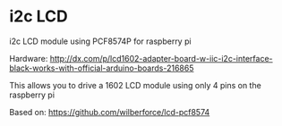 i2c LCD
=======

i2c LCD module using PCF8574P for raspberry pi

Hardware: http://dx.com/p/lcd1602-adapter-board-w-iic-i2c-interface-black-works-with-official-arduino-boards-216865

This allows you to drive a 1602 LCD module using only 4 pins on the raspberry pi

Based on: https://github.com/wilberforce/lcd-pcf8574
